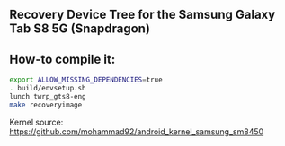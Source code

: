 ## Recovery Device Tree for the Samsung Galaxy Tab S8 5G (Snapdragon)

## How-to compile it:

```sh
export ALLOW_MISSING_DEPENDENCIES=true
. build/envsetup.sh
lunch twrp_gts8-eng
make recoveryimage
```

Kernel source:
https://github.com/mohammad92/android_kernel_samsung_sm8450
